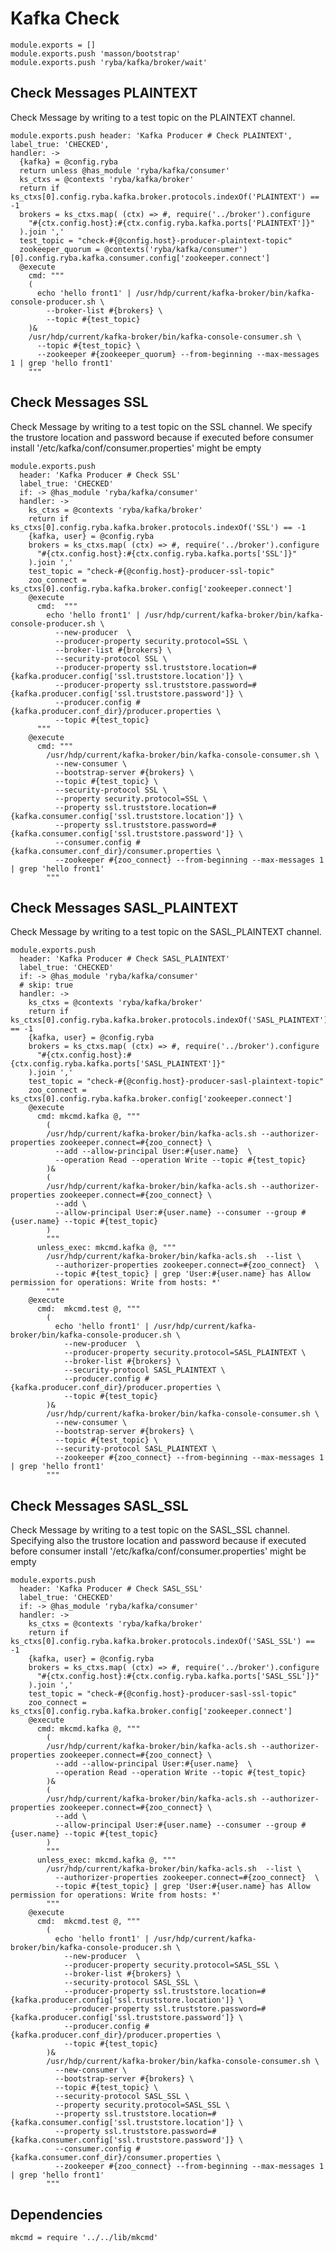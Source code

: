 
# Kafka Check

    module.exports = []
    module.exports.push 'masson/bootstrap'
    module.exports.push 'ryba/kafka/broker/wait'


## Check Messages PLAINTEXT

Check Message by writing to a test topic on the PLAINTEXT channel.

    module.exports.push header: 'Kafka Producer # Check PLAINTEXT', label_true: 'CHECKED',
    handler: ->
      {kafka} = @config.ryba
      return unless @has_module 'ryba/kafka/consumer'
      ks_ctxs = @contexts 'ryba/kafka/broker'
      return if ks_ctxs[0].config.ryba.kafka.broker.protocols.indexOf('PLAINTEXT') == -1
      brokers = ks_ctxs.map( (ctx) => #, require('../broker').configure
        "#{ctx.config.host}:#{ctx.config.ryba.kafka.ports['PLAINTEXT']}"
      ).join ','
      test_topic = "check-#{@config.host}-producer-plaintext-topic"
      zookeeper_quorum = @contexts('ryba/kafka/consumer')[0].config.ryba.kafka.consumer.config['zookeeper.connect']
      @execute
        cmd: """
        (
          echo 'hello front1' | /usr/hdp/current/kafka-broker/bin/kafka-console-producer.sh \
            --broker-list #{brokers} \
            --topic #{test_topic}
        )&
        /usr/hdp/current/kafka-broker/bin/kafka-console-consumer.sh \
          --topic #{test_topic} \
          --zookeeper #{zookeeper_quorum} --from-beginning --max-messages 1 | grep 'hello front1'
        """

## Check Messages SSL

Check Message by writing to a test topic on the SSL channel.
We specify the trustore location and password because if executed before consumer install
'/etc/kafka/conf/consumer.properties' might be empty

    module.exports.push
      header: 'Kafka Producer # Check SSL'
      label_true: 'CHECKED'
      if: -> @has_module 'ryba/kafka/consumer'
      handler: ->
        ks_ctxs = @contexts 'ryba/kafka/broker'
        return if ks_ctxs[0].config.ryba.kafka.broker.protocols.indexOf('SSL') == -1
        {kafka, user} = @config.ryba
        brokers = ks_ctxs.map( (ctx) => #, require('../broker').configure
          "#{ctx.config.host}:#{ctx.config.ryba.kafka.ports['SSL']}"
        ).join ','
        test_topic = "check-#{@config.host}-producer-ssl-topic"
        zoo_connect = ks_ctxs[0].config.ryba.kafka.broker.config['zookeeper.connect']
        @execute
          cmd:  """
            echo 'hello front1' | /usr/hdp/current/kafka-broker/bin/kafka-console-producer.sh \
              --new-producer  \
              --producer-property security.protocol=SSL \
              --broker-list #{brokers} \
              --security-protocol SSL \
              --producer-property ssl.truststore.location=#{kafka.producer.config['ssl.truststore.location']} \
              --producer-property ssl.truststore.password=#{kafka.producer.config['ssl.truststore.password']} \
              --producer.config #{kafka.producer.conf_dir}/producer.properties \
              --topic #{test_topic}
          """
        @execute
          cmd: """
            /usr/hdp/current/kafka-broker/bin/kafka-console-consumer.sh \
              --new-consumer \
              --bootstrap-server #{brokers} \
              --topic #{test_topic} \
              --security-protocol SSL \
              --property security.protocol=SSL \
              --property ssl.truststore.location=#{kafka.consumer.config['ssl.truststore.location']} \
              --property ssl.truststore.password=#{kafka.consumer.config['ssl.truststore.password']} \
              --consumer.config #{kafka.consumer.conf_dir}/consumer.properties \
              --zookeeper #{zoo_connect} --from-beginning --max-messages 1 | grep 'hello front1'
            """

## Check Messages SASL_PLAINTEXT

Check Message by writing to a test topic on the SASL_PLAINTEXT channel.

    module.exports.push
      header: 'Kafka Producer # Check SASL_PLAINTEXT'
      label_true: 'CHECKED'
      if: -> @has_module 'ryba/kafka/consumer'
      # skip: true
      handler: ->
        ks_ctxs = @contexts 'ryba/kafka/broker'
        return if ks_ctxs[0].config.ryba.kafka.broker.protocols.indexOf('SASL_PLAINTEXT') == -1
        {kafka, user} = @config.ryba
        brokers = ks_ctxs.map( (ctx) => #, require('../broker').configure
          "#{ctx.config.host}:#{ctx.config.ryba.kafka.ports['SASL_PLAINTEXT']}"
        ).join ','
        test_topic = "check-#{@config.host}-producer-sasl-plaintext-topic"
        zoo_connect = ks_ctxs[0].config.ryba.kafka.broker.config['zookeeper.connect']
        @execute
          cmd: mkcmd.kafka @, """
            (
            /usr/hdp/current/kafka-broker/bin/kafka-acls.sh --authorizer-properties zookeeper.connect=#{zoo_connect} \
              --add --allow-principal User:#{user.name}  \
              --operation Read --operation Write --topic #{test_topic}
            )&
            (
            /usr/hdp/current/kafka-broker/bin/kafka-acls.sh --authorizer-properties zookeeper.connect=#{zoo_connect} \
              --add \
              --allow-principal User:#{user.name} --consumer --group #{user.name} --topic #{test_topic}
            )
            """
          unless_exec: mkcmd.kafka @, """
            /usr/hdp/current/kafka-broker/bin/kafka-acls.sh  --list \
              --authorizer-properties zookeeper.connect=#{zoo_connect}  \
              --topic #{test_topic} | grep 'User:#{user.name} has Allow permission for operations: Write from hosts: *'
            """
        @execute
          cmd:  mkcmd.test @, """
            (
              echo 'hello front1' | /usr/hdp/current/kafka-broker/bin/kafka-console-producer.sh \
                --new-producer  \
                --producer-property security.protocol=SASL_PLAINTEXT \
                --broker-list #{brokers} \
                --security-protocol SASL_PLAINTEXT \
                --producer.config #{kafka.producer.conf_dir}/producer.properties \
                --topic #{test_topic}
            )&
            /usr/hdp/current/kafka-broker/bin/kafka-console-consumer.sh \
              --new-consumer \
              --bootstrap-server #{brokers} \
              --topic #{test_topic} \
              --security-protocol SASL_PLAINTEXT \
              --zookeeper #{zoo_connect} --from-beginning --max-messages 1 | grep 'hello front1'
            """

## Check Messages SASL_SSL

Check Message by writing to a test topic on the SASL_SSL channel.
Specifying also the trustore location and password because if executed before consumer install
'/etc/kafka/conf/consumer.properties' might be empty

    module.exports.push
      header: 'Kafka Producer # Check SASL_SSL'
      label_true: 'CHECKED'
      if: -> @has_module 'ryba/kafka/consumer'
      handler: ->
        ks_ctxs = @contexts 'ryba/kafka/broker'
        return if ks_ctxs[0].config.ryba.kafka.broker.protocols.indexOf('SASL_SSL') == -1
        {kafka, user} = @config.ryba
        brokers = ks_ctxs.map( (ctx) => #, require('../broker').configure
          "#{ctx.config.host}:#{ctx.config.ryba.kafka.ports['SASL_SSL']}"
        ).join ','
        test_topic = "check-#{@config.host}-producer-sasl-ssl-topic"
        zoo_connect = ks_ctxs[0].config.ryba.kafka.broker.config['zookeeper.connect']
        @execute
          cmd: mkcmd.kafka @, """
            (
            /usr/hdp/current/kafka-broker/bin/kafka-acls.sh --authorizer-properties zookeeper.connect=#{zoo_connect} \
              --add --allow-principal User:#{user.name}  \
              --operation Read --operation Write --topic #{test_topic}
            )&
            (
            /usr/hdp/current/kafka-broker/bin/kafka-acls.sh --authorizer-properties zookeeper.connect=#{zoo_connect} \
              --add \
              --allow-principal User:#{user.name} --consumer --group #{user.name} --topic #{test_topic}
            )
            """
          unless_exec: mkcmd.kafka @, """
            /usr/hdp/current/kafka-broker/bin/kafka-acls.sh  --list \
              --authorizer-properties zookeeper.connect=#{zoo_connect}  \
              --topic #{test_topic} | grep 'User:#{user.name} has Allow permission for operations: Write from hosts: *'
            """
        @execute
          cmd:  mkcmd.test @, """
            (
              echo 'hello front1' | /usr/hdp/current/kafka-broker/bin/kafka-console-producer.sh \
                --new-producer  \
                --producer-property security.protocol=SASL_SSL \
                --broker-list #{brokers} \
                --security-protocol SASL_SSL \
                --producer-property ssl.truststore.location=#{kafka.producer.config['ssl.truststore.location']} \
                --producer-property ssl.truststore.password=#{kafka.producer.config['ssl.truststore.password']} \
                --producer.config #{kafka.producer.conf_dir}/producer.properties \
                --topic #{test_topic}
            )&
            /usr/hdp/current/kafka-broker/bin/kafka-console-consumer.sh \
              --new-consumer \
              --bootstrap-server #{brokers} \
              --topic #{test_topic} \
              --security-protocol SASL_SSL \
              --property security.protocol=SASL_SSL \
              --property ssl.truststore.location=#{kafka.consumer.config['ssl.truststore.location']} \
              --property ssl.truststore.password=#{kafka.consumer.config['ssl.truststore.password']} \
              --consumer.config #{kafka.consumer.conf_dir}/consumer.properties \
              --zookeeper #{zoo_connect} --from-beginning --max-messages 1 | grep 'hello front1'
            """

## Dependencies

    mkcmd = require '../../lib/mkcmd'

